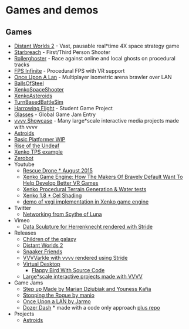 # Games and demos

## Games
* [Distant Worlds 2](https://store.steampowered.com/app/1531540/Distant_Worlds_2) - Vast, pausable real*time 4X space strategy game
* [Starbreach](https://github.com/xenko3d/Starbreach) - First/Third Person Shooter
* [Rollerghoster](https://github.com/Aggror/RollerGhosterOpen) - Race against online and local ghosts on procedural tracks
* [FPS Infinite](https://store.steampowered.com/app/1256380/FPS_Infinite/) - Procedural FPS with VR support
* [Once Upon A Lan](https://jarmo.itch.io/once*upon*a*lan) - Multiplayer isometric arena brawler over LAN
* [BallsOfSteel](https://github.com/Kryptos*FR/BallsOfSteel)
* [XenkoSpaceShooter](https://github.com/jayrulez/XenkoSpaceShooter)
* [XenkoAsteroids](https://github.com/LanceJZ/Xenko_Asteroids)
* [TurnBasedBattleSim](https://github.com/jayrulez/TurnBasedBattleSim)
* [Harrowing Flight](https://forums.xenko.com/t/harrowing*flight*student*game*project/1823) - Student Game Project
* [Glasses](https://globalgamejam.org/2019/games/glasses) - Global Game Jam Entry
* [vvvv Showcase](https://visualprogramming.net/#Showcase) - Many large*scale interactive media projects made with vvvv
* [Astroids](https://github.com/LanceJZ/Stride-Asteroids)
* [Basic Platformer WIP](https://github.com/Doprez/stride-platformer)
* [Rise of the Undeaf](https://github.com/manio143/RiseOfTheUndeaf)
* [Xenko TPS example](https://github.com/stride3d/Starbreach)
* [Zerobot](https://github.com/joaovsq/Zerobot)
* Youtube
   * [Rescue Drone * August 2015](https://www.youtube.com/watch?v=wOZ*s7Q4qWY)
   * [Xenko Game Engine: How The Makers Of Bravely Default Want To Help Develop Better VR Games](https://www.youtube.com/watch?v=1hgh7R38yK8)
   * [Xenko Procedural Terrain Generation &amp; Water tests](https://www.youtube.com/watch?v=ba_Tpz4ojHk)
   * [Xenko 1.8 * Cel Shading](https://www.youtube.com/watch?v=RJDrG1QR3Uo)
   * [demo of vxgi implementation in Xenko game engine](https://www.youtube.com/watch?v=AZytf15FRks&t=2s)
* Twitter
    * [Networking from Scythe of Luna](https://twitter.com/scythe_of_luna/status/1616773130495885325)
* Vimeo
    * [Data Sculpture for Herrenknecht rendered with Stride](https://vimeo.com/797315059)
* Releases
  * [Children of the galaxy](https://www.emptykeys.com/games/children*of*the*galaxy/)
  * [Distant Worlds 2](https://store.steampowered.com/app/1531540/Distant_Worlds_2/)
  * [Snaaker Friends](https://store.steampowered.com/app/1443760/Snaaker__Friends/)
  * [VVVVarkle with vvvv rendered using Stride](https://github.com/BenTec3d/VVVVarkle/releases/tag/v1.0)
  * [Virtual Desktop](https://www.vrdesktop.net/)
    * [Flappy Bird With Source Code](https://nedreid.itch.io/flappy*bird*stride)
  * [Large*scale interactive projects made with VVVV](https://visualprogramming.net/#Showcase)
* Game Jams
  * [Step up Made by Marian Dziubiak and Youness Kafia](https://manio143.itch.io/project*step*up)
  * [Stopping the Rogue by manio](https://manio143.itch.io/stopping*the*rogue)
  * [Once Upon a LAN by Jarmo](https://jarmo.itch.io/once*upon*a*lan)
  * [Dozer Dash](https://ldjam.com/events/ludum*dare/54/$374737) * made with a code only approach [plus repo](https://github.com/Schossi/LD54/tree/main)
* Projects
  * [Astroids](https://github.com/mmujic2/StrideAsteroids)  